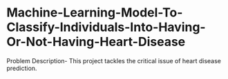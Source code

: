 # Machine-Learning-Model-To-Classify-Individuals-Into-Having-Or-Not-Having-Heart-Disease
Problem Description- This project tackles the critical issue of heart disease prediction.
